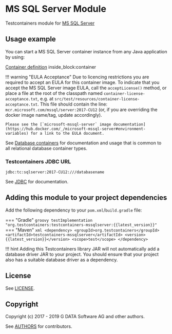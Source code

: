 # MS SQL Server Module

Testcontainers module for [MS SQL Server](https://mcr.microsoft.com/en-us/artifact/mar/mssql/server/)

## Usage example

You can start a MS SQL Server container instance from any Java application by using:

<!--codeinclude-->
[Container definition](../../../modules/mssqlserver/src/test/java/org/testcontainers/mssqlserver/MSSQLServerContainerTest.java) inside_block:container
<!--/codeinclude-->

!!! warning "EULA Acceptance"
    Due to licencing restrictions you are required to accept an EULA for this container image. To indicate that you accept the MS SQL Server image EULA, call the `acceptLicense()` method, or place a file at the root of the classpath named `container-license-acceptance.txt`, e.g. at `src/test/resources/container-license-acceptance.txt`. This file should contain the line: `mcr.microsoft.com/mssql/server:2017-CU12` (or, if you are overriding the docker image name/tag, update accordingly).
    
    Please see the [`microsoft-mssql-server` image documentation](https://hub.docker.com/_/microsoft-mssql-server#environment-variables) for a link to the EULA document.

See [Database containers](./index.md) for documentation and usage that is common to all relational database container types.

### Testcontainers JDBC URL

`jdbc:tc:sqlserver:2017-CU12:///databasename`

See [JDBC](./jdbc.md) for documentation.

## Adding this module to your project dependencies

Add the following dependency to your `pom.xml`/`build.gradle` file:

=== "Gradle"
    ```groovy
    testImplementation "org.testcontainers:testcontainers-mssqlserver:{{latest_version}}"
    ```
=== "Maven"
    ```xml
    <dependency>
        <groupId>org.testcontainers</groupId>
        <artifactId>testcontainers-mssqlserver</artifactId>
        <version>{{latest_version}}</version>
        <scope>test</scope>
    </dependency>
    ```


!!! hint
    Adding this Testcontainers library JAR will not automatically add a database driver JAR to your project. You should ensure that your project also has a suitable database driver as a dependency.

## License

See [LICENSE](https://raw.githubusercontent.com/testcontainers/testcontainers-java/main/modules/mssqlserver/LICENSE).

## Copyright

Copyright (c) 2017 - 2019 G DATA Software AG and other authors.

See [AUTHORS](https://raw.githubusercontent.com/testcontainers/testcontainers-java/main/modules/mssqlserver/AUTHORS) for contributors.
